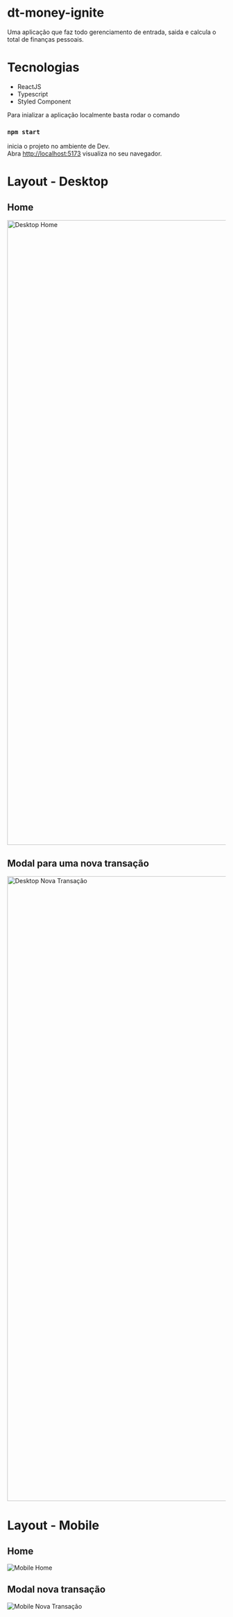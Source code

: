 # dt-money-ignite
Uma aplicação que faz todo gerenciamento de entrada, saida e calcula o total de finanças pessoais.

# Tecnologias

- ReactJS
- Typescript
- Styled Component

Para inializar a aplicação localmente basta rodar o comando 

### `npm start`

inicia o projeto no ambiente de Dev.\
Abra [http://localhost:5173]( http://localhost:5173) visualiza no seu navegador.

# Layout - Desktop

## Home

<img width="1440" alt="Desktop  Home" src="https://user-images.githubusercontent.com/60861927/212760171-69a649df-fad4-47d3-a167-c0f835f93e16.png">

## Modal para uma nova transação

<img width="1440" alt="Desktop  Nova Transação" src="https://user-images.githubusercontent.com/60861927/212760331-f7cbecf7-8e3d-4588-9287-0e693e05b509.png">


# Layout - Mobile

## Home

![Mobile  Home](https://user-images.githubusercontent.com/60861927/212760441-8c02f13f-47e3-4e45-a18f-b22938f9185f.png)

## Modal nova transação

![Mobile  Nova Transação](https://user-images.githubusercontent.com/60861927/212760532-c3cb3602-81b6-4637-b505-a90df3a92331.png)
